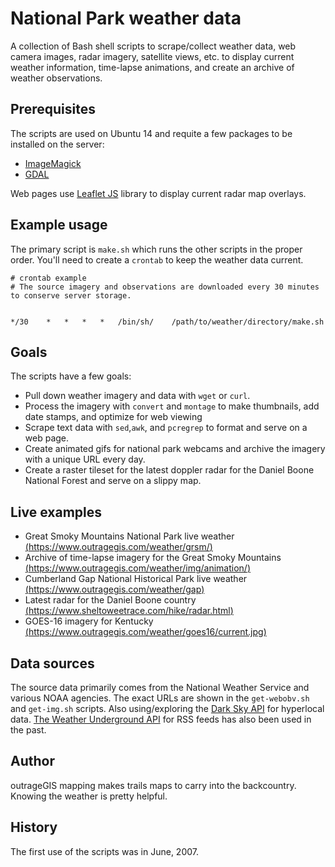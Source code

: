 # National Park weather data

A collection of Bash shell scripts to scrape/collect weather data, web camera images, radar imagery, satellite views, etc. to display current weather information, time-lapse animations, and create an archive of weather observations. 

## Prerequisites

The scripts are used on Ubuntu 14 and requite a few packages to be installed on the server: 

* [ImageMagick](https://www.imagemagick.org/) 
* [GDAL](http://www.gdal.org/)

Web pages use [Leaflet JS](http://leafletjs.com/) library to display current radar map overlays. 

## Example usage

The primary script is ```make.sh``` which runs the other scripts in the proper order.  You'll need to create a ```crontab``` to keep the weather data current.

```
# crontab example
# The source imagery and observations are downloaded every 30 minutes to conserve server storage.


*/30	*	*	* 	*	/bin/sh/	/path/to/weather/directory/make.sh

```

## Goals

The scripts have a few goals:

* Pull down weather imagery and data with ```wget``` or ```curl```. 
* Process the imagery with ```convert``` and ```montage``` to make thumbnails, add date stamps, and optimize for web viewing 
* Scrape text data with ```sed```,```awk```, and ```pcregrep``` to format and serve on a web page.
* Create animated gifs for national park webcams and archive the imagery with a unique URL every day.
* Create a raster tileset for the latest doppler radar for the Daniel Boone National Forest and serve on a slippy map.

## Live examples

* Great Smoky Mountains National Park live weather [(https://www.outragegis.com/weather/grsm/)](https://www.outragegis.com/weather/grsm/)
* Archive of time-lapse imagery for the Great Smoky Mountains [(https://www.outragegis.com/weather/img/animation/)](https://www.outragegis.com/weather/img/animation/)
* Cumberland Gap National Historical Park live weather [(https://www.outragegis.com/weather/gap)](https://www.outragegis.com/weather/gap)
* Latest radar for the Daniel Boone country [(https://www.sheltoweetrace.com/hike/radar.html)](https://www.sheltoweetrace.com/hike/radar.html)
* GOES-16 imagery for Kentucky [(https://www.outragegis.com/weather/goes16/current.jpg)](https://www.outragegis.com/weather/goes16/current.jpg)

## Data sources

The source data primarily comes from the National Weather Service and various NOAA agencies. The exact URLs are shown in the ```get-webobv.sh``` and ```get-img.sh``` scripts. Also using/exploring the [Dark Sky API](https://darksky.net/dev) for hyperlocal data. [The Weather Underground API](https://www.wunderground.com/weather/api/d/docs) for RSS feeds has also been used in the past.

## Author

outrageGIS mapping makes trails maps to carry into the backcountry. Knowing the weather is pretty helpful.

## History

The first use of the scripts was in June, 2007.






